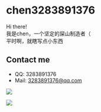 # chen3283891376

Hi there!\
我是chen，一个坚定的屎山制造者（\
平时啊，就瞎写点小东西

## Contact me
- QQ: 3283891376
- Mail: [3283891376@qq.com](mailto:3283891376@qq.com)

![](https://github-readme-stats.vercel.app/api/wakatime?username=chen3283891376&layout=compact&range=all_time)

![](https://github-readme-stats.vercel.app/api/top-langs/?username=chen3283891376&layout=compact)
